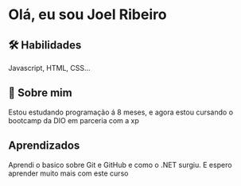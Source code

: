 # Olá, eu sou Joel Ribeiro

## 🛠 Habilidades
Javascript, HTML, CSS...


## 🚀 Sobre mim
Estou estudando programação á 8 meses, e agora estou cursando o bootcamp da DIO em parceria com a xp

## Aprendizados

Aprendi o basico sobre Git e GitHub e como o .NET surgiu. E espero aprender muito mais com este curso  

